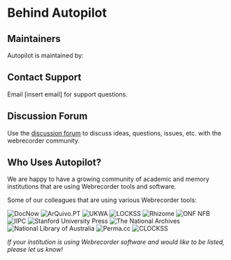 # Behind Autopilot

 ## Maintainers

 Autopilot is maintained by:

 ## Contact Support

 Email [insert email] for support questions.

 ## Discussion Forum

 Use the [discussion forum](https://forum.webrecorder.net) to discuss ideas, questions, issues, etc. with the webrecorder community.

 ## Who Uses Autopilot?
 We are happy to have a growing community of academic and memory institutions that are using Webrecorder tools and software.

 Some of our colleagues that are using various Webrecorder tools:

 ![DocNow](https://webrecorder.net/assets/logos/docnow-logo.png)
 ![ArQuivo.PT](https://webrecorder.net/assets/logos/arquivo-logo.png)
 ![UKWA](https://webrecorder.net/assets/logos/ukwa-logo.svg)
 ![LOCKSS](https://webrecorder.net/assets/logos/lockss-logo.png)
 ![Rhizome](https://webrecorder.net/assets/logos/rhizome-logo.png)
 ![ONF NFB](https://webrecorder.net/assets/logos/nfb-logo.svg)
 ![IIPC](https://webrecorder.net/assets/logos/iipc-logo.png)
 ![Stanford University Press](https://webrecorder.net/assets/logos/sup-logo.png)
 ![The National Archives](https://webrecorder.net/assets/logos/tna-logo.svg)
 ![National Library of Australia](https://webrecorder.net/assets/logos/nla-logo.png)
 ![Perma.cc](https://webrecorder.net/assets/logos/perma-logo.png)
 ![CLOCKSS](https://webrecorder.net/assets/logos/clockss-logo.png)

 *If your institution is using Webrecorder software and would like to be listed, please let us know!*